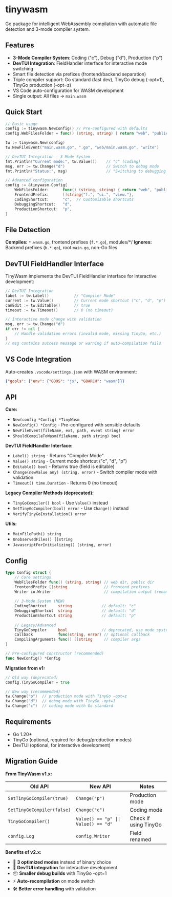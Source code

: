 # tinywasm

Go package for intelligent WebAssembly compilation with automatic file detection and 3-mode compiler system.

## Features

- **3-Mode Compiler System**: Coding ("c"), Debug ("d"), Production ("p")
- **DevTUI Integration**: FieldHandler interface for interactive mode switching
- Smart file detection via prefixes (frontend/backend separation)
- Triple compiler support: Go standard (fast dev), TinyGo debug (-opt=1), TinyGo production (-opt=z)
- VS Code auto-configuration for WASM development
- Single output: All files → `main.wasm`

## Quick Start

```go
// Basic usage
config := tinywasm.NewConfig() // Pre-configured with defaults
config.WebFilesFolder = func() (string, string) { return "web", "public" }

tw := tinywasm.New(config)
tw.NewFileEvent("main.wasm.go", ".go", "web/main.wasm.go", "write")

// DevTUI Integration - 3 Mode System
fmt.Println("Current mode:", tw.Value())    // "c" (coding)
msg, err := tw.Change("d")                  // Switch to debug mode
fmt.Println("Status:", msg)                 // "Switching to debugging mode"

// Advanced configuration
config := &tinywasm.Config{
    WebFilesFolder:      func() (string, string) { return "web", "public" },
    FrontendPrefix:      []string{"f.", "ui.", "view."},
    CodingShortcut:      "c",  // Customizable shortcuts
    DebuggingShortcut:   "d",
    ProductionShortcut:  "p",
}
```

## File Detection

**Compiles:** `*.wasm.go`, frontend prefixes (`f.*.go`), modules/*/
**Ignores:** Backend prefixes (`b.*.go`), root `main.go`, non-Go files

## DevTUI FieldHandler Interface

TinyWasm implements the DevTUI FieldHandler interface for interactive development:

```go
// DevTUI Integration
label := tw.Label()           // "Compiler Mode"
current := tw.Value()         // Current mode shortcut ("c", "d", "p")
canEdit := tw.Editable()      // true
timeout := tw.Timeout()       // 0 (no timeout)

// Interactive mode change with validation
msg, err := tw.Change("d")
if err != nil {
    // Handle validation errors (invalid mode, missing TinyGo, etc.)
}
// msg contains success message or warning if auto-compilation fails
```

## VS Code Integration

Auto-creates `.vscode/settings.json` with WASM environment:
```json
{"gopls": {"env": {"GOOS": "js", "GOARCH": "wasm"}}}
```

## API

**Core:**
- `New(config *Config) *TinyWasm`
- `NewConfig() *Config` - Pre-configured with sensible defaults
- `NewFileEvent(fileName, ext, path, event string) error`
- `ShouldCompileToWasm(fileName, path string) bool`

**DevTUI FieldHandler Interface:**
- `Label() string` - Returns "Compiler Mode"
- `Value() string` - Current mode shortcut ("c", "d", "p")
- `Editable() bool` - Returns true (field is editable)
- `Change(newValue any) (string, error)` - Switch compiler mode with validation
- `Timeout() time.Duration` - Returns 0 (no timeout)

**Legacy Compiler Methods (deprecated):**
- `TinyGoCompiler() bool` - Use `Value()` instead
- `SetTinyGoCompiler(bool) error` - Use `Change()` instead
- `VerifyTinyGoInstallation() error`

**Utils:**
- `MainFilePath() string`
- `UnobservedFiles() []string`
- `JavascriptForInitializing() (string, error)`

## Config

```go
type Config struct {
    // Core settings
    WebFilesFolder func() (string, string) // web dir, public dir
    FrontendPrefix []string                // frontend prefixes
    Writer io.Writer                       // compilation output (renamed from Log)
    
    // 3-Mode System (NEW)
    CodingShortcut     string             // default: "c"
    DebuggingShortcut  string             // default: "d" 
    ProductionShortcut string             // default: "p"
    
    // Legacy/Advanced
    TinyGoCompiler     bool               // deprecated, use mode system
    Callback           func(string, error) // optional callback
    CompilingArguments func() []string     // compiler args
}

// Pre-configured constructor (recommended)
func NewConfig() *Config
```

**Migration from v1:**
```go
// Old way (deprecated)
config.TinyGoCompiler = true

// New way (recommended)  
tw.Change("p")  // production mode with TinyGo -opt=z
tw.Change("d")  // debug mode with TinyGo -opt=1
tw.Change("c")  // coding mode with Go standard
```

## Requirements

- Go 1.20+
- TinyGo (optional, required for debug/production modes)
- DevTUI (optional, for interactive development)

## Migration Guide

**From TinyWasm v1.x:**

| Old API | New API | Notes |
|---------|---------|-------|
| `SetTinyGoCompiler(true)` | `Change("p")` | Production mode |
| `SetTinyGoCompiler(false)` | `Change("c")` | Coding mode |
| `TinyGoCompiler()` | `Value() == "p" \|\| Value() == "d"` | Check if using TinyGo |
| `config.Log` | `config.Writer` | Field renamed |

**Benefits of v2.x:**
- 🎯 **3 optimized modes** instead of binary choice
- 🔧 **DevTUI integration** for interactive development  
- 📦 **Smaller debug builds** with TinyGo -opt=1
- ⚡ **Auto-recompilation** on mode switch
- 🛠️ **Better error handling** with validation
